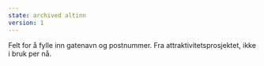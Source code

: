 ```yaml
---
state: archived altinn
version: 1
---
```

Felt for å fylle inn gatenavn og postnummer. Fra attraktivitetsprosjektet, ikke i bruk per nå.
